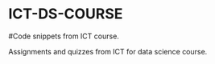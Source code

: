 # ICT-DS-COURSE
#Code snippets from ICT course.


Assignments and quizzes from ICT for data science course.
